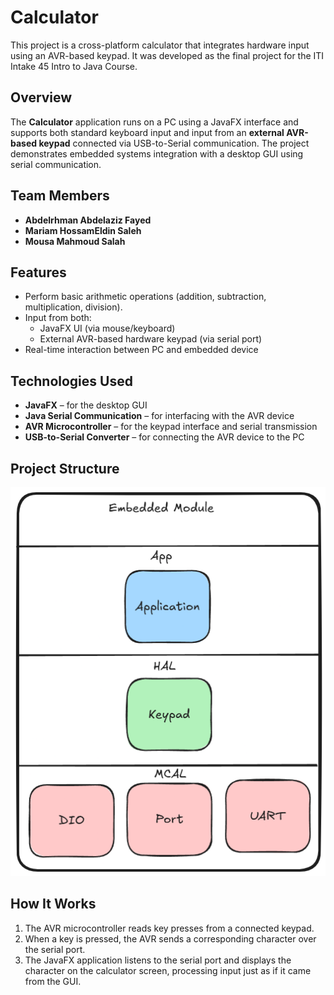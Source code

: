 # Calculator

This project is a cross-platform calculator that integrates hardware input using an AVR-based keypad. It was developed as the final project for the ITI Intake 45 Intro to Java Course.

## Overview

The **Calculator** application runs on a PC using a JavaFX interface and supports both standard keyboard input and input from an **external AVR-based keypad** connected via USB-to-Serial communication. The project demonstrates embedded systems integration with a desktop GUI using serial communication.

## Team Members

- **Abdelrhman Abdelaziz Fayed**
- **Mariam HossamEldin Saleh**
- **Mousa Mahmoud Salah**

## Features

- Perform basic arithmetic operations (addition, subtraction, multiplication, division).
- Input from both:
  - JavaFX UI (via mouse/keyboard)
  - External AVR-based hardware keypad (via serial port)
- Real-time interaction between PC and embedded device

## Technologies Used

- **JavaFX** – for the desktop GUI
- **Java Serial Communication** – for interfacing with the AVR device
- **AVR Microcontroller** – for the keypad interface and serial transmission
- **USB-to-Serial Converter** – for connecting the AVR device to the PC

## Project Structure

![Calculator Screenshot](image.png)

## How It Works

1. The AVR microcontroller reads key presses from a connected keypad.
2. When a key is pressed, the AVR sends a corresponding character over the serial port.
3. The JavaFX application listens to the serial port and displays the character on the calculator screen, processing input just as if it came from the GUI.
